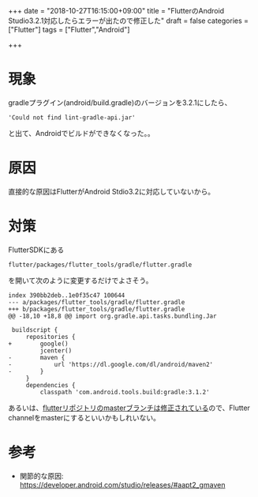 +++
date = "2018-10-27T16:15:00+09:00"
title = "FlutterのAndroid Studio3.2.1対応したらエラーが出たので修正した"
draft = false
categories = ["Flutter"]
tags = ["Flutter","Android"]

+++

# 現象
gradleプラグイン(android/build.gradle)のバージョンを3.2.1にしたら、

```
'Could not find lint-gradle-api.jar'
```
と出て、Androidでビルドができなくなった。。



# 原因
直接的な原因はFlutterがAndroid Stdio3.2に対応していないから。


# 対策
FlutterSDKにある

```
flutter/packages/flutter_tools/gradle/flutter.gradle
```

を開いて次のように変更するだけでよさそう。

```
index 390bb2deb..1e0f35c47 100644
--- a/packages/flutter_tools/gradle/flutter.gradle
+++ b/packages/flutter_tools/gradle/flutter.gradle
@@ -18,10 +18,8 @@ import org.gradle.api.tasks.bundling.Jar
 
 buildscript {
     repositories {
+        google()
         jcenter()
-        maven {
-            url 'https://dl.google.com/dl/android/maven2'
-        }
     }
     dependencies {
         classpath 'com.android.tools.build:gradle:3.1.2'
```

あるいは、[flutterリポジトリのmasterブランチは修正されている](https://github.com/flutter/flutter/pull/23397/files)ので、Flutter channelをmasterにするといいかもしれいない。



# 参考

- 関節的な原因: https://developer.android.com/studio/releases/#aapt2_gmaven